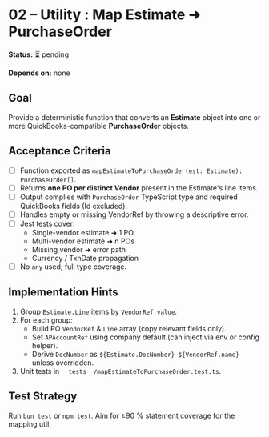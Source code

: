# 02 – Utility : Map Estimate ➜ PurchaseOrder

**Status:** ⏳ pending

**Depends on:** none

## Goal

Provide a deterministic function that converts an **Estimate** object into one or more QuickBooks-compatible **PurchaseOrder** objects.

## Acceptance Criteria

- [ ] Function exported as `mapEstimateToPurchaseOrder(est: Estimate): PurchaseOrder[]`.
- [ ] Returns **one PO per distinct Vendor** present in the Estimate's line items.
- [ ] Output complies with `PurchaseOrder` TypeScript type and required QuickBooks fields (Id excluded).
- [ ] Handles empty or missing VendorRef by throwing a descriptive error.
- [ ] Jest tests cover:
  - Single-vendor estimate ➜ 1 PO
  - Multi-vendor estimate ➜ n POs
  - Missing vendor ➜ error path
  - Currency / TxnDate propagation
- [ ] No `any` used; full type coverage.

## Implementation Hints

1. Group `Estimate.Line` items by `VendorRef.value`.
2. For each group:
   - Build PO `VendorRef` & `Line` array (copy relevant fields only).
   - Set `APAccountRef` using company default (can inject via env or config helper).
   - Derive `DocNumber` as `${Estimate.DocNumber}-${VendorRef.name}` unless overridden.
3. Unit tests in `__tests__/mapEstimateToPurchaseOrder.test.ts`.

## Test Strategy

Run `bun test` or `npm test`. Aim for ≥90 % statement coverage for the mapping util.
